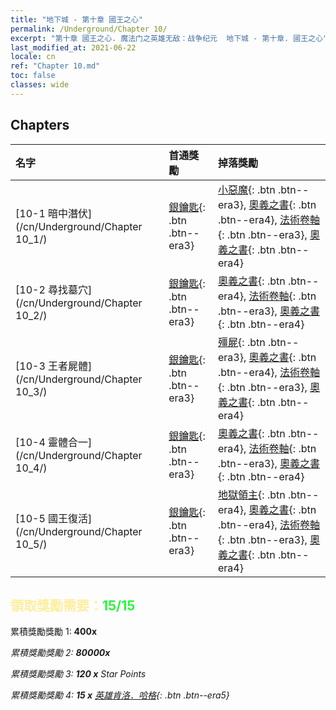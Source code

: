 ```yaml
---
title: "地下城 - 第十章 國王之心"
permalink: /Underground/Chapter 10/
excerpt: "第十章 國王之心. 魔法门之英雄无敌：战争纪元  地下城 - 第十章. 國王之心"
last_modified_at: 2021-06-22
locale: cn
ref: "Chapter 10.md"
toc: false
classes: wide
---
```


## Chapters

  | 名字 |  首通獎勵 | 掉落獎勵 |
  |:------------|:------------|:------------| 
  | [10-1 暗中潛伏](/cn/Underground/Chapter 10_1/) | [銀鑰匙](/cn/Items/con_693/){: .btn .btn--era3} | [小惡魔](/cn/Items/unt_226/){: .btn .btn--era3}, [奧義之書](/cn/Items/mat_46/){: .btn .btn--era4}, [法術卷軸](/cn/Items/con_694/){: .btn .btn--era3}, [奧義之書](/cn/Items/mat_39/){: .btn .btn--era4} |
  | [10-2 尋找墓穴](/cn/Underground/Chapter 10_2/) | [銀鑰匙](/cn/Items/con_693/){: .btn .btn--era3} | [奧義之書](/cn/Items/mat_46/){: .btn .btn--era4}, [法術卷軸](/cn/Items/con_694/){: .btn .btn--era3}, [奧義之書](/cn/Items/mat_39/){: .btn .btn--era4} |
  | [10-3 王者屍體](/cn/Underground/Chapter 10_3/) | [銀鑰匙](/cn/Items/con_693/){: .btn .btn--era3} | [殭屍](/cn/Items/unt_209/){: .btn .btn--era3}, [奧義之書](/cn/Items/mat_46/){: .btn .btn--era4}, [法術卷軸](/cn/Items/con_694/){: .btn .btn--era3}, [奧義之書](/cn/Items/mat_39/){: .btn .btn--era4} |
  | [10-4 靈體合一](/cn/Underground/Chapter 10_4/) | [銀鑰匙](/cn/Items/con_693/){: .btn .btn--era3} | [奧義之書](/cn/Items/mat_46/){: .btn .btn--era4}, [法術卷軸](/cn/Items/con_694/){: .btn .btn--era3}, [奧義之書](/cn/Items/mat_39/){: .btn .btn--era4} |
  | [10-5 國王復活](/cn/Underground/Chapter 10_5/) | [銀鑰匙](/cn/Items/con_693/){: .btn .btn--era3} | [地獄領主](/cn/Items/unt_230/){: .btn .btn--era4}, [奧義之書](/cn/Items/mat_46/){: .btn .btn--era4}, [法術卷軸](/cn/Items/con_694/){: .btn .btn--era3}, [奧義之書](/cn/Items/mat_39/){: .btn .btn--era4} |


## <span style="color: #ffeea0">   領取獎勵需要：</span><span style="color: #27f73a">15/15</span>

 累積獎勵獎勵 1:  **400x** <i class="fas fa-gem"/>

 累積獎勵獎勵 2:  **80000x** <i class="fas fa-coins"/>

 累積獎勵獎勵 3: **120 x** Star Points

 累積獎勵獎勵 4: **15 x** [英雄肯洛．哈格](/cn/Items/her_375/){: .btn .btn--era5}


